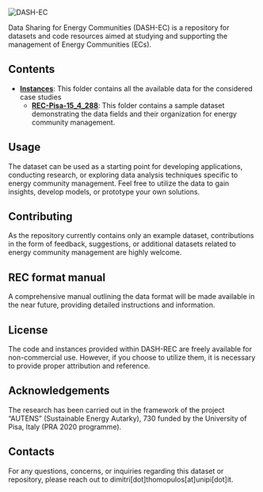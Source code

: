 ![DASH-EC](https://github.com/dimitri-thomopulos/DASH-REC/assets/62555073/6e350d32-6a4c-49dd-88a9-598cd47e8183)


Data Sharing for Energy Communities (DASH-EC) is a repository for datasets and code resources aimed at studying and supporting the management of Energy Communities (ECs).

## Contents
- [**Instances**](https://github.com/dimitri-thomopulos/DASH-EC/tree/main/Instances): This folder contains all the available data for the considered case studies
  - [**REC-Pisa-15_4_288**](https://github.com/dimitri-thomopulos/DASH-EC/tree/main/Instances/EC-Pisa-15_4_288): This folder contains a sample dataset demonstrating the data fields and their organization for energy community management.

## Usage
The dataset can be used as a starting point for developing applications, conducting research, or exploring data analysis techniques specific to energy community management. Feel free to utilize the data to gain insights, develop models, or prototype your own solutions.

## Contributing
As the repository currently contains only an example dataset, contributions in the form of feedback, suggestions, or additional datasets related to energy community management are highly welcome. 

## REC format manual
A comprehensive manual outlining the data format will be made available in the near future, providing detailed instructions and information.

## License
The code and instances provided within DASH-REC are freely available for non-commercial use. However, if you choose to utilize them, it is necessary to provide proper attribution and reference.

## Acknowledgements
The research has been carried out in the framework of the project “AUTENS” (Sustainable Energy Autarky), 730 funded by the University of Pisa, Italy (PRA 2020 programme).

##  Contacts
For any questions, concerns, or inquiries regarding this dataset or repository, please reach out to dimitri[dot]thomopulos[at]unipi[dot]it.
